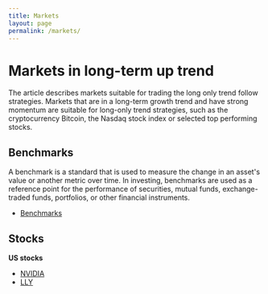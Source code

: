 ```yaml
---
title: Markets
layout: page
permalink: /markets/
---
```


# Markets in long-term up trend
The article describes markets suitable for trading the long only trend follow strategies. Markets that are in a long-term growth trend and have strong momentum are suitable for long-only trend strategies, such as the cryptocurrency Bitcoin, the Nasdaq stock index or selected top performing stocks.

## Benchmarks
A benchmark is a standard that is used to measure the change in an asset's value or another metric over time. In investing, benchmarks are used as a reference point for the performance of securities, mutual funds, exchange-traded funds, portfolios, or other financial instruments.

* [Benchmarks](/markets/pages/benchmarks/)

## Stocks
**US stocks**
* [NVIDIA](/markets/pages/nvda/)
* [LLY](/markets/pages/lly)

<!--
### India stocks

### Japan stocks

### Australia stocks

### Poland stocks
-->

